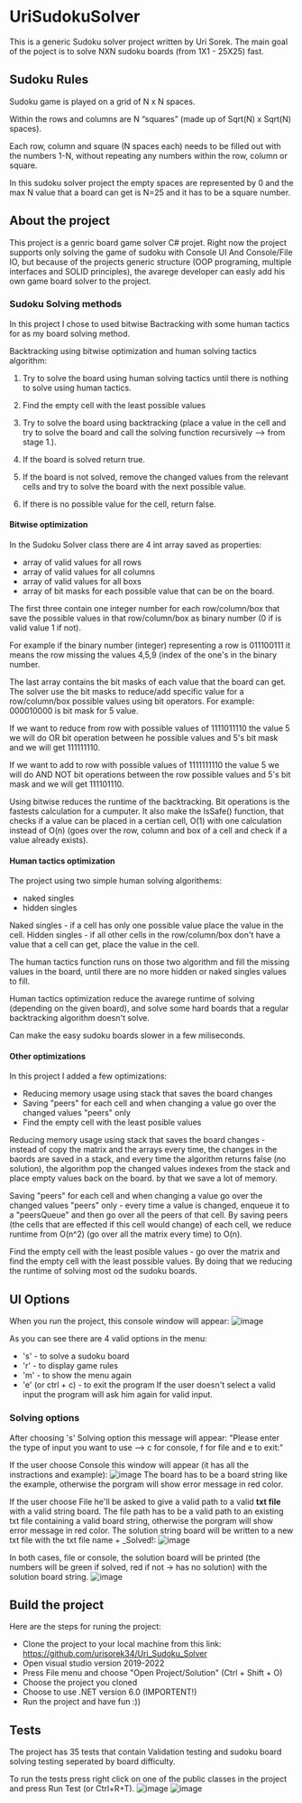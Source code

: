 # UriSudokuSolver
This is a generic Sudoku solver project written by Uri Sorek.
The main goal of the poject is to solve NXN sudoku boards (from 1X1 - 25X25) fast.

## Sudoku Rules
Sudoku game is played on a grid of N x N spaces.

Within the rows and columns are N “squares” (made up of Sqrt(N) x Sqrt(N) spaces).

Each row, column and square (N spaces each) needs to be filled out with the numbers 1-N, without repeating any numbers within the row, column or square.

In this sudoku solver project the empty spaces are represented by 0 and the max N value that a board can get is N=25 and it has to be a square number.

## About the project
This project is a genric board game solver C# projet. Right now the project supports only solving the game of sudoku with Console UI And Console/File IO, but because of the projects generic structure (OOP programing, multiple interfaces and SOLID principles), the avarege developer can easly add his own game board solver to the project.

### Sudoku Solving methods
In this project I chose to used bitwise Bactracking with some human tactics for as my board solving method.

Backtracking using bitwise optimization and human solving tactics algorithm:

1. Try to solve the board using human solving tactics until there is nothing to solve using human tactics.

2. Find the empty cell with the least possible values

3. Try to solve the board using backtracking (place a value in the cell and try to solve the board and call the solving function recursively --> from stage 1.).

4. If the board is solved return true.

5. If the board is not solved, remove the changed values from the relevant cells and try to solve the board with the next possible value.

6. If there is no possible value for the cell, return false.

#### Bitwise optimization
In the Sudoku Solver class there are 4 int array saved as properties:
- array of valid values for all rows
- array of valid values for all columns
- array of valid values for all boxs
- array of bit masks for each possible value that can be on the board.

The first three contain one integer number for each row/column/box that save the possible values in that row/column/box as binary number (0 if is valid value 1 if not). 

For example if the binary number (integer) representing a row is 011100111 it means the row missing the values 4,5,9 (index of the one's in the binary number.

The last array contains the bit masks of each value that the board can get. The solver use the bit masks to reduce/add specific value for a row/column/box possible values using bit operators.
For example: 000010000 is bit mask for 5 value. 

If we want to reduce from row with possible values of 1111011110 the value 5 we will do OR bit operation between he possible values and 5's bit mask and we will get 111111110.

If we want to add to row with possible values of 1111111110 the value 5 we will do AND NOT bit operations between the row possible values and 5's bit mask and we will get 111101110.


Using bitwise reduces the runtime of the backtracking. Bit operations is the fastests calculation for a cumputer. It also make the IsSafe() function, that checks if a value can be placed in a certian cell, O(1) with one calculation instead of O(n) (goes over the row, column and box of a cell and check if a value already exists).


#### Human tactics optimization
The project using two simple human solving algorithems:
 - naked singles
 - hidden singles
 
Naked singles - if a cell has only one possible value place the value in the cell.
Hidden singles - if all other cells in the row/column/box don't have a value that a cell can get, place the value in the cell.

The human tactics function runs on those two algorithm and fill the missing values in the board, until there are no more hidden or naked singles values to fill.

Human tactics optimization reduce the avarege runtime of solving (depending on the given board), and solve some hard boards that a regular backtracking algorithm doesn't solve.

Can make the easy sudoku boards slower in a few miliseconds.

#### Other optimizations
In this project I added a few optimizations:
 - Reducing memory usage using stack that saves the board changes
 - Saving "peers" for each cell and when changing a value go over the changed values "peers" only
 - Find the empty cell with the least posible values
 
Reducing memory usage using stack that saves the board changes - instead of copy the matrix and the arrays every time, the changes in the baords are saved in a stack, and every time the algorithm returns false (no solution), the algorithm pop the changed values indexes from the stack and place empty values back on the board. by that we save a lot of memory. 

Saving "peers" for each cell and when changing a value go over the changed values "peers" only -  every time a value is changed, enqueue it to a "peersQueue" and then go over all the peers of that cell. 
By saving peers (the cells that are effected if this cell would change) of each cell, we reduce runtime from O(n^2) (go over all the matrix every time) to O(n).

Find the empty cell with the least posible values - go over the matrix and find the empty cell with the least possible values.
By doing that we reducing the runtime of solving most od the sudoku boards.


## UI Options

When you run the project, this console window will appear:
![image](https://user-images.githubusercontent.com/58790516/212472305-f230f6d8-fb1c-47f4-9853-177630116c85.png)

As you can see there are 4 valid options in the menu:
- 's' - to solve a sudoku board
- 'r' - to display game rules
- 'm' - to show the menu again
- 'e' (or ctrl + c) - to exit the program
If the user doesn't select a valid input the program will ask him again for valid input.

### Solving options
After choosing 's' Solving option this message will appear: 
"Please enter the type of input you want to use --> c for console, f for file and e to exit:"

If the user choose Console this window will appear (it has all the instractions and example): 
![image](https://user-images.githubusercontent.com/58790516/212474224-b5a57632-3f8e-4408-a188-575d4d9d9be3.png)
The board has to be a board string like the example, otherwise the porgram will show error message in red color.

If the user choose File he'll be asked to give a valid path to a valid <b>txt file</b> with a valid string board.
The file path has to be a valid path to an existing txt file containing a valid board string, otherwise the porgram will show error message in red color.
The solution string board will be written to a new txt file with the txt file name + _Solved!:
![image](https://user-images.githubusercontent.com/58790516/212474866-88f97079-9c3e-4567-be4c-1d39350c7d9f.png)


In both cases, file or console, the solution board will be printed (the numbers will be green if solved, red if not -> has no solution) with the solution board string.
![image](https://user-images.githubusercontent.com/58790516/212474360-db4944d7-ff73-4809-a826-40193d8d7cf5.png)


## Build the project

Here are the steps for runing the project:
 - Clone the project to your local machine from this link: https://github.com/urisorek34/Uri_Sudoku_Solver 
 - Open visual studio version 2019-2022
 - Press File menu and choose "Open Project/Solution" (Ctrl + Shift + O)
 - Choose the project you cloned
 - Choose to use .NET version 6.0 (IMPORTENT!)
 - Run the project and have fun :))


## Tests
The project has 35 tests that contain Validation testing and sudoku board solving testing seperated by board difficulty.

To run the tests press right click on one of the public classes in the project and press Run Test (or Ctrl+R+T).
![image](https://user-images.githubusercontent.com/58790516/212475319-4b36e43c-7d67-485a-af92-68732ea3eeb6.png)
![image](https://user-images.githubusercontent.com/58790516/212475347-ed0305fa-aa05-42eb-8aab-efe3585698c5.png)



